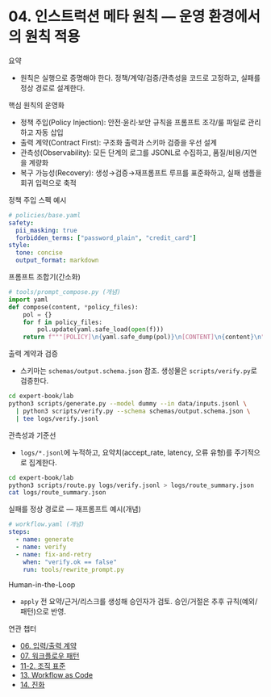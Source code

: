 # 04. 인스트럭션 메타 원칙 — 운영 환경에서의 원칙 적용

요약
- 원칙은 실행으로 증명해야 한다. 정책/계약/검증/관측성을 코드로 고정하고, 실패를 정상 경로로 설계한다.

핵심 원칙의 운영화
- 정책 주입(Policy Injection): 안전·윤리·보안 규칙을 프롬프트 조각/룰 파일로 관리하고 자동 삽입
- 출력 계약(Contract First): 구조화 출력과 스키마 검증을 우선 설계
- 관측성(Observability): 모든 단계의 로그를 JSONL로 수집하고, 품질/비용/지연을 계량화
- 복구 가능성(Recovery): 생성→검증→재프롬프트 루프를 표준화하고, 실패 샘플을 회귀 입력으로 축적

정책 주입 스펙 예시
```yaml
# policies/base.yaml
safety:
  pii_masking: true
  forbidden_terms: ["password_plain", "credit_card"]
style:
  tone: concise
  output_format: markdown
```

프롬프트 조합기(간소화)
```python
# tools/prompt_compose.py (개념)
import yaml
def compose(content, *policy_files):
    pol = {}
    for f in policy_files:
        pol.update(yaml.safe_load(open(f)))
    return f"""[POLICY]\n{yaml.safe_dump(pol)}\n[CONTENT]\n{content}\n"""
```

출력 계약과 검증
- 스키마는 `schemas/output.schema.json` 참조. 생성물은 `scripts/verify.py`로 검증한다.
```bash
cd expert-book/lab
python3 scripts/generate.py --model dummy --in data/inputs.jsonl \
  | python3 scripts/verify.py --schema schemas/output.schema.json \
  | tee logs/verify.jsonl
```

관측성과 기준선
- `logs/*.jsonl`에 누적하고, 요약치(accept_rate, latency, 오류 유형)를 주기적으로 집계한다.
```bash
cd expert-book/lab
python3 scripts/route.py logs/verify.jsonl > logs/route_summary.json
cat logs/route_summary.json
```

실패를 정상 경로로 — 재프롬프트 예시(개념)
```yaml
# workflow.yaml (개념)
steps:
  - name: generate
  - name: verify
  - name: fix-and-retry
    when: "verify.ok == false"
    run: tools/rewrite_prompt.py
```

Human-in-the-Loop
- `apply` 전 요약/근거/리스크를 생성해 승인자가 검토. 승인/거절은 추후 규칙(예외/패턴)으로 반영.

연관 챕터
- [06. 입력/출력 계약](06-input-output.md)
- [07. 워크플로우 패턴](07-process-workflow.md)
- [11-2. 조직 표준](11-2-organizational-standards.md)
- [13. Workflow as Code](13-workflow-as-code.md)
- [14. 진화](14-evolution.md)

